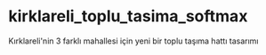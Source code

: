 # kirklareli_toplu_tasima_softmax
Kırklareli'nin 3 farklı mahallesi için yeni bir toplu taşıma hattı tasarımı
